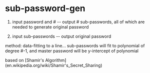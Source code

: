 sub-password-gen
================
1. input password and # -- output # sub-passwords, all of which are needed to generate original password


2. input sub-passwords -- output original password

method: data-fitting to a line... sub-passwords will fit to polynomial of degree #-1, and master password will be y-intercept of polynomial




based on [Shamir's Algorithm] (en.wikipedia.org/wiki/Shamir's_Secret_Sharing)

